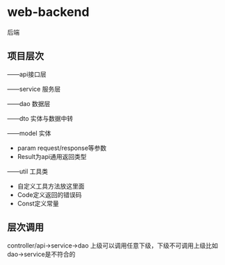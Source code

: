 # web-backend
后端
## 项目层次
——api接口层

——service 服务层

——dao 数据层

——dto 实体与数据中转

——model 实体

- param request/response等参数
- Result为api通用返回类型

——util 工具类

- 自定义工具方法放这里面
- Code定义返回的错误码
- Const定义常量

## 层次调用
controller/api->service->dao
上级可以调用任意下级，下级不可调用上级比如dao->service是不符合的